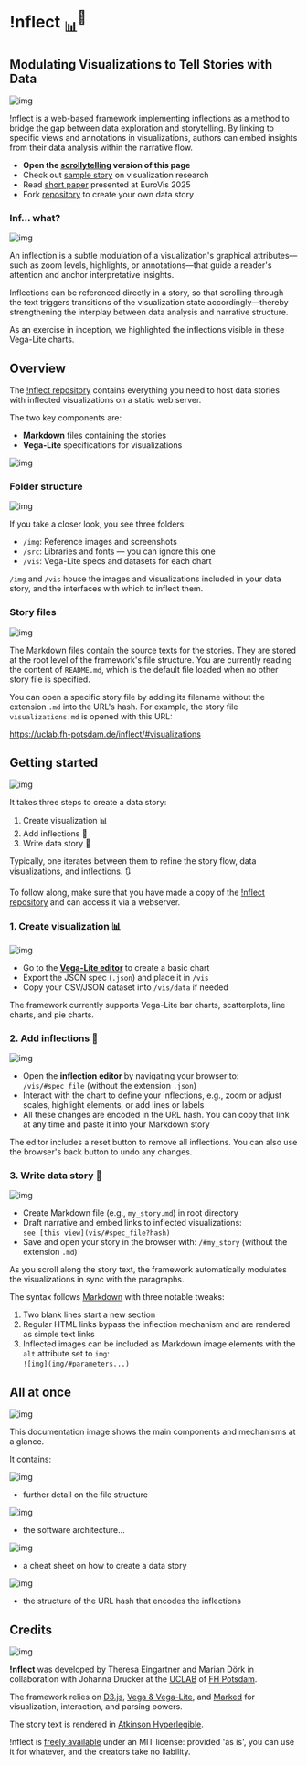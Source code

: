 # !nflect <sub>📊</sub><sup>💬</sup>
## Modulating Visualizations to Tell Stories with Data

![img](img/#-430,-167,2663,2353&ff0000&&&chart_overview.png)

!nflect is a web-based framework implementing inflections as a method to bridge the gap between data exploration and storytelling. By linking to specific views and annotations in visualizations, authors can embed insights from their data analysis within the narrative flow. 

- **Open the <a href="https://uclab.fh-potsdam.de/inflect/">scrollytelling</a> version of this page**
- Check out
<a href="https://uclab.fh-potsdam.de/inflect/#visualizations">sample story</a> on visualization research
- Read <a href="https://diglib.eg.org/handle/10.2312/evs20251088">short paper</a> presented at EuroVis 2025
- Fork <a href="https://github.com/uclab-potsdam/inflect">repository</a> to create your own data story


### Inf... what?

![img](img/#-430,-167,2663,2353&ff00d3&1445,130,1728,598,44,7,673,1005,762,1058,922,1933,1380,1130,1884,1374&&chart_overview.png)

An inflection is a subtle modulation of a visualization's graphical attributes—such as zoom levels, highlights, or annotations—that guide a reader's attention and anchor interpretative insights. 

Inflections can be referenced directly in a story, so that scrolling through the text triggers transitions of the visualization state accordingly—thereby strengthening the interplay between data analysis and narrative structure.

As an exercise in inception, we highlighted the inflections visible in these Vega-Lite charts.


## Overview

The <a href="http://github.com/uclab-potsdam/inflect">!nflect repository</a> contains everything you need to host data stories with inflected visualizations on a static web server.

The two key components are:

- **Markdown** files containing the stories
- **Vega-Lite** specifications for visualizations

![img](img/#-329,-68,577,542&FF00D3&&&folder_structure.png)


### Folder structure

![img](img/#-112,-43,380,315&FF00D3&27,8,115,132&&folder_structure.png)

If you take a closer look, you see three folders:

- `/img`: Reference images and screenshots
- `/src`: Libraries and fonts — you can ignore this one
- `/vis`: Vega-Lite specs and datasets for each chart

`/img` and `/vis` house the images and visualizations included in your data story, and the interfaces with which to inflect them.


### Story files

![img](img/#-110,119,396,489&FF00D3&16,312,288,448,18,178,205,223&&folder_structure.png)

The Markdown files contain the source texts for the stories. They are stored at the root level of the framework's file structure. You are currently reading the content of `README.md`, which is the default file loaded when no other story file is specified.

You can open a specific story file by adding its filename without the extension `.md` into the URL's hash. For example, the story file `visualizations.md` is opened with this URL:

<a href="#visualizations">https://uclab.fh-potsdam.de/inflect/#visualizations</a>


## Getting started

![img](img/#-282,43,1333,1154&FF00D3&&&steps.png)

It takes three steps to create a data story:
1. Create visualization 📊 
2. Add inflections 💬
3. Write data story 📄

Typically, one iterates between them to refine the story flow, data visualizations, and inflections. 🔃

To follow along, make sure that you have made a copy of the <a href="https://github.com/uclab-potsdam/inflect">!nflect repository</a> and can access it via a webserver.


### 1. Create visualization 📊 

![img](img/#6,-54,2067,1336&FF00D3&&&vega_editor.png)

- Go to the **<a href="https://vega.github.io/editor/#/examples/vega-lite/bar">Vega-Lite editor</a>** to create a basic chart
- Export the JSON spec (`.json`) and place it in `/vis`
- Copy your CSV/JSON dataset into `/vis/data` if needed

The framework currently supports Vega-Lite bar charts, scatterplots, line charts, and pie charts.


### 2. Add inflections 💬

![img](img/#5,158,1907,1109&FF00D3&&&inflections_editor.png)

- Open the **inflection editor** by navigating your browser to: `/vis/#spec_file` (without the extension `.json`)
- Interact with the chart to define your inflections, e.g., zoom or adjust scales, highlight elements, or add lines or labels
- All these changes are encoded in the URL hash. You can copy that link at any time and paste it into your Markdown story

The editor includes a reset button to remove all inflections. You can also use the browser's back button to undo any changes.


### 3. Write data story 📄

![img](img/#-41,47,1637,1204&FF00D3&931,171,1153,232&&scrollytelling.png) 

- Create Markdown file (e.g., `my_story.md`) in root directory  
- Draft narrative and embed links to inflected visualizations:<br>`see [this view](vis/#spec_file?hash)`
- Save and open your story in the browser with: `/#my_story` (without the extension `.md`)

As you scroll along the story text, the framework automatically modulates the visualizations in sync with the paragraphs.

The syntax follows <a href="https://daringfireball.net/projects/markdown/syntax">Markdown</a> with three notable tweaks: 

1. Two blank lines start a new section
2. Regular HTML links bypass the inflection mechanism and are rendered as simple text links
3. Inflected images can be included as Markdown image elements with the `alt` attribute set to `img`: <br>
`![img](img/#parameters...)`


## All at once

![img](img/#0,0,3047,8610&FF00D3&&&documentation_image.png)

This documentation image shows the main components and mechanisms at a glance.


It contains:

![img](img/#0,0,3047,2375&FF00D3&&&documentation_image.png) 
- further detail on the file structure


![img](img/#0,1750,3047,4200&FF00D3&&&documentation_image.png) 
- the software architecture...


![img](img/#0,4150,3047,7200&FF00D3&&&documentation_image.png) 
- a cheat sheet on how to create a data story


![img](img/#0,7200,3047,9000&FF00D3&&&documentation_image.png)
- the structure of the URL hash that encodes the inflections


## Credits

![img](img/#logos.png)

**!nflect** was developed by Theresa Eingartner and Marian Dörk in collaboration with Johanna Drucker at the <a href="https://uclab.fh-potsdam.de">UCLAB</a> of <a href="https://www.fh-potsdam.de/">FH Potsdam</a>.

The framework relies on <a href="https://d3js.org">D3.js</a>, <a href="https://vega.github.io">Vega & Vega-Lite</a>, and <a href="https://marked.js.org">Marked</a> for visualization, interaction, and parsing powers.

The story text is rendered in <a href="https://www.brailleinstitute.org/freefont/">Atkinson Hyperlegible</a>.

!nflect is <a href="http://github.com/uclab-potsdam/inflect">freely available</a> under an MIT license: provided 'as is', you can use it for whatever, and the creators take no liability.
